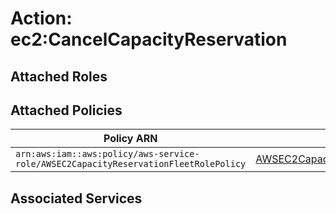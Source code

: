 # Action: ec2:CancelCapacityReservation

## Attached Roles

## Attached Policies

| Policy ARN | Policy Name |
|------------|-------------|
| `arn:aws:iam::aws:policy/aws-service-role/AWSEC2CapacityReservationFleetRolePolicy` | [AWSEC2CapacityReservationFleetRolePolicy](../policies.md#awsec2capacityreservationfleetrolepolicy) |

## Associated Services

